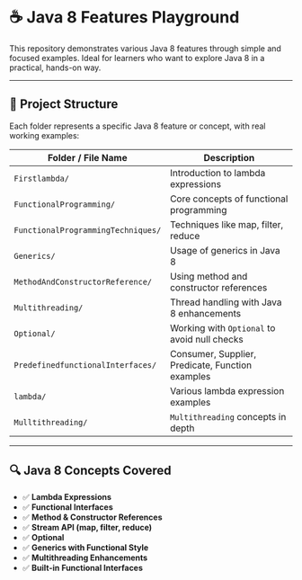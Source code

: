 # ☕ Java 8 Features Playground

This repository demonstrates various Java 8 features through simple and focused examples. Ideal for learners who want to explore Java 8 in a practical, hands-on way.

---

## 📁 Project Structure

Each folder represents a specific Java 8 feature or concept, with real working examples:

| Folder / File Name                 | Description                                         |
|-----------------------------------|-----------------------------------------------------|
| `Firstlambda/`                    | Introduction to lambda expressions                  |
| `FunctionalProgramming/`          | Core concepts of functional programming             |
| `FunctionalProgrammingTechniques/`| Techniques like map, filter, reduce                 |
| `Generics/`                       | Usage of generics in Java 8                         |
| `MethodAndConstructorReference/`  | Using method and constructor references             |
| `Multithreading/`                 | Thread handling with Java 8 enhancements            |
| `Optional/`                       | Working with `Optional` to avoid null checks        |
| `PredefinedfunctionalInterfaces/` | Consumer, Supplier, Predicate, Function examples    |
| `lambda/`                         | Various lambda expression examples                  |
| `Mulltithreading/`                | `Multithreading` concepts in depth|
---

## 🔍 Java 8 Concepts Covered

- ✅ **Lambda Expressions**
- ✅ **Functional Interfaces**
- ✅ **Method & Constructor References**
- ✅ **Stream API (map, filter, reduce)**
- ✅ **Optional**
- ✅ **Generics with Functional Style**
- ✅ **Multithreading Enhancements**
- ✅ **Built-in Functional Interfaces**
